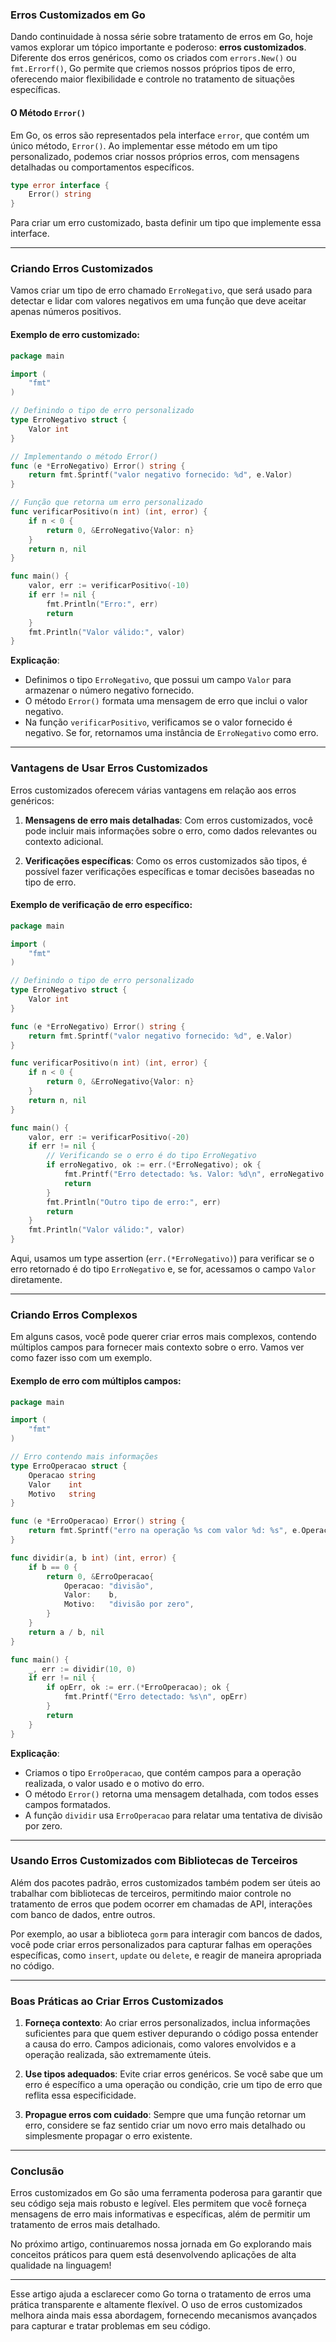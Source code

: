 ### Erros Customizados em Go

Dando continuidade à nossa série sobre tratamento de erros em Go, hoje vamos explorar um tópico importante e poderoso: **erros customizados**. Diferente dos erros genéricos, como os criados com `errors.New()` ou `fmt.Errorf()`, Go permite que criemos nossos próprios tipos de erro, oferecendo maior flexibilidade e controle no tratamento de situações específicas.

#### O Método `Error()`

Em Go, os erros são representados pela interface `error`, que contém um único método, `Error()`. Ao implementar esse método em um tipo personalizado, podemos criar nossos próprios erros, com mensagens detalhadas ou comportamentos específicos.

```go
type error interface {
    Error() string
}
```

Para criar um erro customizado, basta definir um tipo que implemente essa interface.

---

### Criando Erros Customizados

Vamos criar um tipo de erro chamado `ErroNegativo`, que será usado para detectar e lidar com valores negativos em uma função que deve aceitar apenas números positivos.

#### Exemplo de erro customizado:

```go
package main

import (
    "fmt"
)

// Definindo o tipo de erro personalizado
type ErroNegativo struct {
    Valor int
}

// Implementando o método Error()
func (e *ErroNegativo) Error() string {
    return fmt.Sprintf("valor negativo fornecido: %d", e.Valor)
}

// Função que retorna um erro personalizado
func verificarPositivo(n int) (int, error) {
    if n < 0 {
        return 0, &ErroNegativo{Valor: n}
    }
    return n, nil
}

func main() {
    valor, err := verificarPositivo(-10)
    if err != nil {
        fmt.Println("Erro:", err)
        return
    }
    fmt.Println("Valor válido:", valor)
}
```

**Explicação**:
- Definimos o tipo `ErroNegativo`, que possui um campo `Valor` para armazenar o número negativo fornecido.
- O método `Error()` formata uma mensagem de erro que inclui o valor negativo.
- Na função `verificarPositivo`, verificamos se o valor fornecido é negativo. Se for, retornamos uma instância de `ErroNegativo` como erro.

---

### Vantagens de Usar Erros Customizados

Erros customizados oferecem várias vantagens em relação aos erros genéricos:

1. **Mensagens de erro mais detalhadas**: Com erros customizados, você pode incluir mais informações sobre o erro, como dados relevantes ou contexto adicional.

2. **Verificações específicas**: Como os erros customizados são tipos, é possível fazer verificações específicas e tomar decisões baseadas no tipo de erro.

#### Exemplo de verificação de erro específico:

```go
package main

import (
    "fmt"
)

// Definindo o tipo de erro personalizado
type ErroNegativo struct {
    Valor int
}

func (e *ErroNegativo) Error() string {
    return fmt.Sprintf("valor negativo fornecido: %d", e.Valor)
}

func verificarPositivo(n int) (int, error) {
    if n < 0 {
        return 0, &ErroNegativo{Valor: n}
    }
    return n, nil
}

func main() {
    valor, err := verificarPositivo(-20)
    if err != nil {
        // Verificando se o erro é do tipo ErroNegativo
        if erroNegativo, ok := err.(*ErroNegativo); ok {
            fmt.Printf("Erro detectado: %s. Valor: %d\n", erroNegativo.Error(), erroNegativo.Valor)
            return
        }
        fmt.Println("Outro tipo de erro:", err)
        return
    }
    fmt.Println("Valor válido:", valor)
}
```

Aqui, usamos um type assertion (`err.(*ErroNegativo)`) para verificar se o erro retornado é do tipo `ErroNegativo` e, se for, acessamos o campo `Valor` diretamente.

---

### Criando Erros Complexos

Em alguns casos, você pode querer criar erros mais complexos, contendo múltiplos campos para fornecer mais contexto sobre o erro. Vamos ver como fazer isso com um exemplo.

#### Exemplo de erro com múltiplos campos:

```go
package main

import (
    "fmt"
)

// Erro contendo mais informações
type ErroOperacao struct {
    Operacao string
    Valor    int
    Motivo   string
}

func (e *ErroOperacao) Error() string {
    return fmt.Sprintf("erro na operação %s com valor %d: %s", e.Operacao, e.Valor, e.Motivo)
}

func dividir(a, b int) (int, error) {
    if b == 0 {
        return 0, &ErroOperacao{
            Operacao: "divisão",
            Valor:    b,
            Motivo:   "divisão por zero",
        }
    }
    return a / b, nil
}

func main() {
    _, err := dividir(10, 0)
    if err != nil {
        if opErr, ok := err.(*ErroOperacao); ok {
            fmt.Printf("Erro detectado: %s\n", opErr)
        }
        return
    }
}
```

**Explicação**:
- Criamos o tipo `ErroOperacao`, que contém campos para a operação realizada, o valor usado e o motivo do erro.
- O método `Error()` retorna uma mensagem detalhada, com todos esses campos formatados.
- A função `dividir` usa `ErroOperacao` para relatar uma tentativa de divisão por zero.

---

### Usando Erros Customizados com Bibliotecas de Terceiros

Além dos pacotes padrão, erros customizados também podem ser úteis ao trabalhar com bibliotecas de terceiros, permitindo maior controle no tratamento de erros que podem ocorrer em chamadas de API, interações com banco de dados, entre outros.

Por exemplo, ao usar a biblioteca `gorm` para interagir com bancos de dados, você pode criar erros personalizados para capturar falhas em operações específicas, como `insert`, `update` ou `delete`, e reagir de maneira apropriada no código.

---

### Boas Práticas ao Criar Erros Customizados

1. **Forneça contexto**: Ao criar erros personalizados, inclua informações suficientes para que quem estiver depurando o código possa entender a causa do erro. Campos adicionais, como valores envolvidos e a operação realizada, são extremamente úteis.

2. **Use tipos adequados**: Evite criar erros genéricos. Se você sabe que um erro é específico a uma operação ou condição, crie um tipo de erro que reflita essa especificidade.

3. **Propague erros com cuidado**: Sempre que uma função retornar um erro, considere se faz sentido criar um novo erro mais detalhado ou simplesmente propagar o erro existente.

---

### Conclusão

Erros customizados em Go são uma ferramenta poderosa para garantir que seu código seja mais robusto e legível. Eles permitem que você forneça mensagens de erro mais informativas e específicas, além de permitir um tratamento de erros mais detalhado. 

No próximo artigo, continuaremos nossa jornada em Go explorando mais conceitos práticos para quem está desenvolvendo aplicações de alta qualidade na linguagem!

---

Esse artigo ajuda a esclarecer como Go torna o tratamento de erros uma prática transparente e altamente flexível. O uso de erros customizados melhora ainda mais essa abordagem, fornecendo mecanismos avançados para capturar e tratar problemas em seu código.
